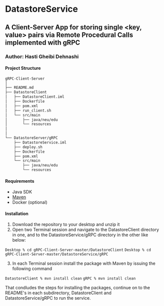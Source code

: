 # DatastoreService
## A Client-Server App for storing single <key, value> pairs via Remote Procedural Calls implemented with gRPC
### Author: Hasti Gheibi Dehnashi

#### Project Structure
```bash
gRPC-Client-Server
│
├── README.md
├── DatastoreClient
│   ├── DatastoreClient.iml
│   ├── Dockerfile
│   ├── pom.xml
│   ├── run_client.sh
│   └── src/main
│       ├── java/neu/edu
│       └── resources
│   
│
└── DatastoreServer/gRPC
    ├── DatastoreService.iml
    ├── deploy.sh
    ├── Dockerfile
    ├── pom.xml
    └── src/main
        ├── java/neu/edu
        └── resources
```
#### Requirements
- Java SDK
- [Maven](http://maven.apache.org/download.html)
- Docker (optional)

#### Installation
1. Download the repository to your desktop and unzip it
2. Open two Terminal session and navigate to the DatastoreClient directory in one, and to the DatastoreService/gRPC directory in the other like below:

`Desktop % cd gRPC-Client-Server-master/DatastoreClient`
`Desktop % cd gRPC-Client-Server-master/DatastoreService/gRPC`

3. In each Terminal session install the  package with Maven by issuing the following command

`DatastoreClient % mvn install clean`
`gRPC % mvn install clean`

That condludes the steps for installing the packages, continue on to the README's in each subdirectory,  DatastoreClient and DatastoreService/gRPC to run the service.
